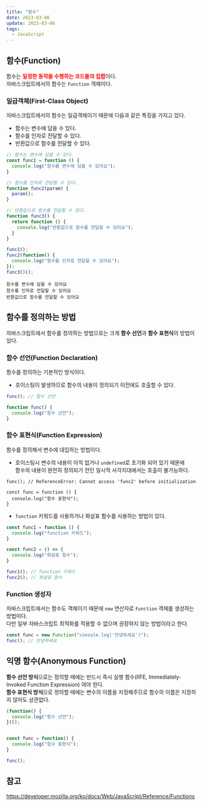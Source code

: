 ```yaml
---
title: "함수"
date: 2023-03-06
update: 2023-03-06
tags:
  - JavaScript
---
```


## 함수(Function)
함수는 <b style="color: red">일정한 동작을 수행하는 코드들의 집합</b>이다.  
자바스크립트에서의 함수는 `Function` 객체이다.

### 일급객체(First-Class Object)
자바스크립트에서의 함수는 일급객체이기 때문에 다음과 같은 특징을 가지고 있다.
- 함수는 변수에 담을 수 있다.
- 함수를 인자로 전달할 수 있다.
- 반환값으로 함수를 전달할 수 있다.

```js
// 함수는 변수에 담을 수 있다.
const func1 = function () {
  console.log("함수를 변수에 담을 수 있어요");
}

// 함수를 인자로 전달할 수 있다.
function func2(param) {
  param();
}

// 반환값으로 함수를 전달할 수 있다.
function func3() {
  return function () {
    console.log("반환값으로 함수를 전달할 수 있어요");
  }
}

func1();
func2(function() {
  console.log("함수를 인자로 전달할 수 있어요");
});
func3()();
```

```
함수를 변수에 담을 수 있어요
함수를 인자로 전달할 수 있어요
반환값으로 함수를 전달할 수 있어요
```

## 함수를 정의하는 방법
자바스크립트에서 함수를 정의하는 방법으로는 크게 <b>함수 선언</b>과 <b>함수 표현식</b>의 방법이 있다. 

### 함수 선언(Function Declaration)
함수를 정의하는 기본적인 방식이다.  
- 호이스팅이 발생하므로 함수의 내용이 정의되기 이전에도 호출할 수 있다.

```js
func(); // 함수 선언

function func() {
  console.log("함수 선언");
}
```

### 함수 표현식(Function Expression)
함수를 정의해서 변수에 대입하는 방법이다.  
- 호이스팅시 변수의 내용이 아직 없거나 `undefined`로 초기화 되어 있기 때문에  
함수의 내용이 완전히 정의되기 전인 일시적 사각지대에서는 호출이 불가능하다.

```js{}
func(); // ReferenceError: Cannot access 'func2' before initialization

const func = function () {
  console.log("함수 표현식");
}
```

- `function` 키워드를 사용하거나 화살표 함수를 사용하는 방법이 있다.

```js
const func1 = function () {
  console.log("function 키워드");
}

const func2 = () => {
  console.log("화살표 함수");
}

func1(); // function 키워드
func2(); // 화살표 함수
```

### Function 생성자
자바스크립트에서는 함수도 객체이기 때문에 `new` 연산자로 `Function` 객체를 생성하는 방법이다.  
다만 일부 자바스크립트 최적화를 적용할 수 없으며 권장하지 않는 방법이라고 한다.  
```js
const func = new Function("console.log('안녕하세요')");
func(); // 안녕하세요
```

## 익명 함수(Anonymous Function)
<b>함수 선언 방식</b>으로는 정의할 때에는 반드시 즉시 실행 함수(IIFE, Immediately-Invoked Function Expression) 여야 한다.  
<b>함수 표현식 방식</b>으로 정의할 때에는 변수의 이름을 지정해주므로 함수의 이름은 지정하지 않아도 상관없다.
```js
(function() {
  console.log("함수 선언");
})();


const func = function() {
  console.log("함수 표현식");
}

func();
```

## 참고
https://developer.mozilla.org/ko/docs/Web/JavaScript/Reference/Functions
